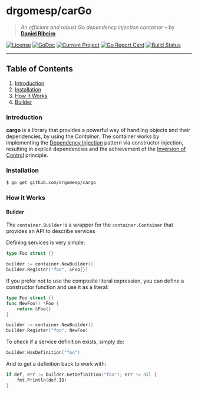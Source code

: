 # drgomesp/carGo

> *An efficient and robust Go dependency injection container* – by **[Daniel Ribeiro](https://github.com/drgomesp)**

[![License](https://img.shields.io/badge/liecense-MIT-blue.svg)](https://opensource.org/licenses/MIT) [![GoDoc](https://godoc.org/github.com/drgomesp/cargo?status.svg)](https://godoc.org/github.com/drgomesp/cargo) [![Current Project](https://img.shields.io/badge/current%20project-1.0.0-ff69cc.svg)](https://github.com/drgomesp/cargo/projects/1)
 [![Go Report Card](https://goreportcard.com/badge/github.com/drgomesp/cargo)](https://goreportcard.com/report/github.com/drgomesp/cargo) [![Build Status](https://travis-ci.org/drgomesp/cargo.svg?branch=master)](https://travis-ci.org/drgomesp/cargo) 

 

___

## Table of Contents

1. [Introduction](#introduction)
2. [Installation](#installation)
3. [How it Works](#how-it-works)
  1. [Builder](#builder)

### Introduction

**cargo** is a library that provides a powerful way of handling objects and 
 their dependencies, by using the *Container*. The container works
 by implementing the [Dependency Injection](https://en.wikipedia.org/wiki/Dependency_injection) 
 pattern via constructor injection, resulting in explicit dependencies and the achievement 
 of the [Inversion of Control](https://en.wikipedia.org/wiki/Inversion_of_control) principle.

### Installation

```bash
$ go get github.com/drgomesp/cargo
```

### How it Works

#### Builder

The `container.Builder` is a wrapper for the `container.Container` that provides an API to describe services

Defining services is very simple:

```go
type Foo struct {} 

builder := container.NewBuilder()
builder.Register("foo", &Foo{})
```

If you prefer not to use the composite literal expression, you can define a constructor function and use it as a literal:

```go
type Foo struct {} 
func NewFoo() *Foo {
    return &Foo{}
}

builder := container.NewBuilder()
builder.Register("foo", NewFoo)
```

To check if a service definition exists, simply do:

```go
builder.HasDefinition("foo")
```

And to get a definition back to work with:

```go
if def, err := builder.GetDefinition("foo"); err != nil {
    fmt.Println(def.ID)
}
```

